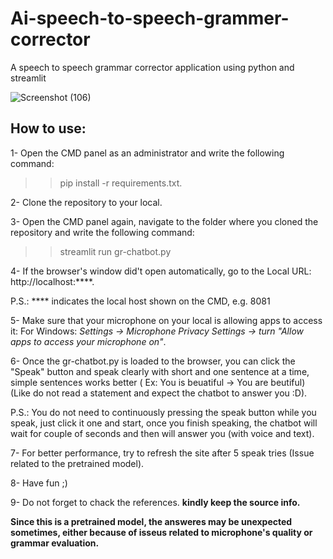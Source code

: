 # Ai-speech-to-speech-grammer-corrector
A speech to speech  grammar corrector application using python and streamlit

![Screenshot (106)](https://user-images.githubusercontent.com/97802281/202772404-d06c5121-a3b4-4b27-b360-aa9e41fba6e8.png)


## **How to use:**

1- Open the CMD panel as an administrator and write the following command:
>> pip install -r requirements.txt.

2- Clone the repository to your local.

3- Open the CMD panel again, navigate to the folder where you cloned the repository and write the following command:
>> streamlit run gr-chatbot.py

4- If the browser's window did't open automatically, go to the Local URL: http://localhost:****.

P.S.: **** indicates the local host shown on the CMD, e.g. 8081

5- Make sure that your microphone on your local is allowing apps to access it: 
For Windows: *Settings -> Microphone Privacy Settings -> turn "Allow apps to access your microphone on"*.

6- Once the gr-chatbot.py is loaded to the browser, you can click the "Speak" button and speak clearly with short and one sentence at a time, simple sentences works better ( Ex: You is beuatiful -> You are beutiful) (Like do not read a statement and expect the chatbot to answer you :D).

P.S.: You do not need to continuously pressing the speak button while you speak, just click it one and start, once you finish speaking, the chatbot will wait for couple of seconds and then will answer you (with voice and text).

7- For better performance, try to refresh the site after 5 speak tries (Issue related to the pretrained model).

8- Have fun ;)

9- Do not forget to chack the references.  **kindly keep the source info.**

**Since this is a pretrained model, the answeres may be unexpected sometimes, either because of isseus related to microphone's quality or grammar evaluation.**
